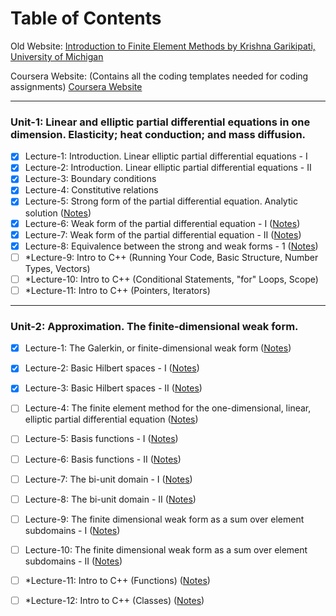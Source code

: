 # Table of Contents
Old Website: [Introduction to Finite Element Methods by Krishna Garikipati, University of Michigan](https://open.umich.edu/find/open-educational-resources/engineering/introduction-finite-element-methods)

Coursera Website: (Contains all the coding templates needed for coding assignments) [Coursera Website](https://www.coursera.org/learn/finite-element-method/home/week/1)
___

### Unit-1: Linear and elliptic partial differential equations in one dimension. Elasticity; heat conduction; and mass diffusion.
- [x] Lecture-1: Introduction. Linear elliptic partial differential equations - I
- [x] Lecture-2: Introduction. Linear elliptic partial differential equations - II
- [x] Lecture-3: Boundary conditions
- [x] Lecture-4: Constitutive relations
- [x] Lecture-5: Strong form of the partial differential equation. Analytic solution ([Notes](https://github.com/MekaSaiKrishna/FEM_UMich/blob/main/LectureNotes/Unit1/Lec_01_05.md))
- [x] Lecture-6: Weak form of the partial differential equation - I ([Notes](https://github.com/MekaSaiKrishna/FEM_UMich/blob/main/LectureNotes/Unit1/Lec_01_06.md))
- [x] Lecture-7: Weak form of the partial differential equation - II ([Notes](https://github.com/MekaSaiKrishna/FEM_UMich/blob/main/LectureNotes/Unit1/Lec_01_07.md))
- [x] Lecture-8: Equivalence between the strong and weak forms - 1 ([Notes](https://github.com/MekaSaiKrishna/FEM_UMich/blob/main/LectureNotes/Unit1/Lec_01_08.md))
- [ ] *Lecture-9: Intro to C++ (Running Your Code, Basic Structure, Number Types, Vectors)
- [ ] *Lecture-10: Intro to C++ (Conditional Statements, "for" Loops, Scope)
- [ ] *Lecture-11: Intro to C++ (Pointers, Iterators)

___

### Unit-2: Approximation. The finite-dimensional weak form.
- [x] Lecture-1: The Galerkin, or finite-dimensional weak form ([Notes](https://github.com/MekaSaiKrishna/FEM_UMich/blob/main/LectureNotes/Unit2/Lec_02_01.md))
- [x] Lecture-2: Basic Hilbert spaces - I ([Notes](https://github.com/MekaSaiKrishna/FEM_UMich/blob/main/LectureNotes/Unit2/Lec_02_02.md))
- [x] Lecture-3: Basic Hilbert spaces - II ([Notes](https://github.com/MekaSaiKrishna/FEM_UMich/blob/main/LectureNotes/Unit2/Lec_02_03.md))
- [ ] Lecture-4: The finite element method for the one-dimensional, linear, elliptic partial differential equation ([Notes](https://github.com/MekaSaiKrishna/FEM_UMich/blob/main/LectureNotes/Unit2/Lec_02_04.md))
- [ ] Lecture-5: Basis functions - I ([Notes](https://github.com/MekaSaiKrishna/FEM_UMich/blob/main/LectureNotes/Unit2/Lec_02_05.md))
- [ ] Lecture-6: Basis functions - II ([Notes](https://github.com/MekaSaiKrishna/FEM_UMich/blob/main/LectureNotes/Unit2/Lec_02_06.md))
- [ ] Lecture-7: The bi-unit domain - I ([Notes](https://github.com/MekaSaiKrishna/FEM_UMich/blob/main/LectureNotes/Unit2/Lec_02_07.md))
- [ ] Lecture-8: The bi-unit domain - II ([Notes](https://github.com/MekaSaiKrishna/FEM_UMich/blob/main/LectureNotes/Unit2/Lec_02_08.md))
- [ ] Lecture-9: The finite dimensional weak form as a sum over element subdomains - I ([Notes](https://github.com/MekaSaiKrishna/FEM_UMich/blob/main/LectureNotes/Unit2/Lec_02_09.md))
- [ ] Lecture-10: The finite dimensional weak form as a sum over element subdomains - II ([Notes](https://github.com/MekaSaiKrishna/FEM_UMich/blob/main/LectureNotes/Unit2/Lec_02_10.md))
- [ ] *Lecture-11: Intro to C++ (Functions) ([Notes](https://github.com/MekaSaiKrishna/FEM_UMich/blob/main/LectureNotes/Unit2/Lec_02_11.md))
- [ ] *Lecture-12: Intro to C++ (Classes) ([Notes](https://github.com/MekaSaiKrishna/FEM_UMich/blob/main/LectureNotes/Unit2/Lec_02_12.md))


























 

